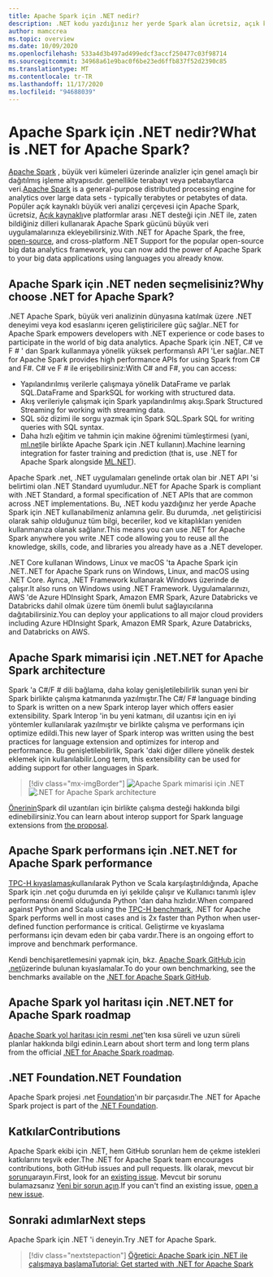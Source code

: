 ```yaml
---
title: Apache Spark için .NET nedir?
description: .NET kodu yazdığınız her yerde Spark alan ücretsiz, açık kaynaklı ve platformlar arası büyük veri analizi çerçevesi Apache Spark için .NET hakkında bilgi edinin.
author: mamccrea
ms.topic: overview
ms.date: 10/09/2020
ms.openlocfilehash: 533a4d3b497ad499edcf3accf250477c03f98714
ms.sourcegitcommit: 34968a61e9bac0f6be23ed6ffb837f52d2390c85
ms.translationtype: MT
ms.contentlocale: tr-TR
ms.lasthandoff: 11/17/2020
ms.locfileid: "94688039"
---
```

# <a name="what-is-net-for-apache-spark"></a><span data-ttu-id="145ae-103">Apache Spark için .NET nedir?</span><span class="sxs-lookup"><span data-stu-id="145ae-103">What is .NET for Apache Spark?</span></span>

<span data-ttu-id="145ae-104">[Apache Spark](what-is-spark.md) , büyük veri kümeleri üzerinde analizler için genel amaçlı bir dağıtılmış işleme altyapısıdır. genellikle terabayt veya petabaytlarca veri.</span><span class="sxs-lookup"><span data-stu-id="145ae-104">[Apache Spark](what-is-spark.md) is a general-purpose distributed processing engine for analytics over large data sets - typically terabytes or petabytes of data.</span></span> <span data-ttu-id="145ae-105">Popüler açık kaynaklı büyük veri analizi çerçevesi için Apache Spark, ücretsiz, [Açık kaynaklı](https://github.com/dotnet/spark)ve platformlar arası .NET desteği için .NET ile, zaten bildiğiniz dilleri kullanarak Apache Spark gücünü büyük veri uygulamalarınıza ekleyebilirsiniz.</span><span class="sxs-lookup"><span data-stu-id="145ae-105">With .NET for Apache Spark, the free, [open-source](https://github.com/dotnet/spark), and cross-platform .NET Support for the popular open-source big data analytics framework, you can now add the power of Apache Spark to your big data applications using languages you already know.</span></span>

## <a name="why-choose-net-for-apache-spark"></a><span data-ttu-id="145ae-106">Apache Spark için .NET neden seçmelisiniz?</span><span class="sxs-lookup"><span data-stu-id="145ae-106">Why choose .NET for Apache Spark?</span></span>

<span data-ttu-id="145ae-107">.NET Apache Spark, büyük veri analizinin dünyasına katılmak üzere .NET deneyimi veya kod esaslarını içeren geliştiricilere güç sağlar.</span><span class="sxs-lookup"><span data-stu-id="145ae-107">.NET for Apache Spark empowers developers with .NET experience or code bases to participate in the world of big data analytics.</span></span> <span data-ttu-id="145ae-108">Apache Spark için .NET, C# ve F # ' dan Spark kullanmaya yönelik yüksek performanslı API 'Ler sağlar.</span><span class="sxs-lookup"><span data-stu-id="145ae-108">.NET for Apache Spark provides high performance APIs for using Spark from C# and F#.</span></span> <span data-ttu-id="145ae-109">C# ve F # ile erişebilirsiniz:</span><span class="sxs-lookup"><span data-stu-id="145ae-109">With C# and F#, you can access:</span></span>

* <span data-ttu-id="145ae-110">Yapılandırılmış verilerle çalışmaya yönelik DataFrame ve parlak SQL.</span><span class="sxs-lookup"><span data-stu-id="145ae-110">DataFrame and SparkSQL for working with structured data.</span></span>
* <span data-ttu-id="145ae-111">Akış verileriyle çalışmak için Spark yapılandırılmış akışı.</span><span class="sxs-lookup"><span data-stu-id="145ae-111">Spark Structured Streaming for working with streaming data.</span></span>
* <span data-ttu-id="145ae-112">SQL söz dizimi ile sorgu yazmak için Spark SQL.</span><span class="sxs-lookup"><span data-stu-id="145ae-112">Spark SQL for writing queries with SQL syntax.</span></span>
* <span data-ttu-id="145ae-113">Daha hızlı eğitim ve tahmin için makine öğrenimi tümleştirmesi (yani, [ml.net](https://dot.net/ml)ile birlikte Apache Spark için .NET kullanın).</span><span class="sxs-lookup"><span data-stu-id="145ae-113">Machine learning integration for faster training and prediction (that is, use .NET for Apache Spark alongside [ML.NET](https://dot.net/ml)).</span></span>

<span data-ttu-id="145ae-114">Apache Spark .net, .NET uygulamaları genelinde ortak olan bir .NET API 'si belirtimi olan .NET Standard uyumludur.</span><span class="sxs-lookup"><span data-stu-id="145ae-114">.NET for Apache Spark is compliant with .NET Standard, a formal specification of .NET APIs that are common across .NET implementations.</span></span> <span data-ttu-id="145ae-115">Bu, .NET kodu yazdığınız her yerde Apache Spark için .NET kullanabilmeniz anlamına gelir. Bu durumda, .net geliştiricisi olarak sahip olduğunuz tüm bilgi, beceriler, kod ve kitaplıkları yeniden kullanmanıza olanak sağlanır.</span><span class="sxs-lookup"><span data-stu-id="145ae-115">This means you can use .NET for Apache Spark anywhere you write .NET code allowing you to reuse all the knowledge, skills, code, and libraries you already have as a .NET developer.</span></span>

<span data-ttu-id="145ae-116">.NET Core kullanan Windows, Linux ve macOS 'ta Apache Spark için .NET.</span><span class="sxs-lookup"><span data-stu-id="145ae-116">.NET for Apache Spark runs on Windows, Linux, and macOS using .NET Core.</span></span> <span data-ttu-id="145ae-117">Ayrıca, .NET Framework kullanarak Windows üzerinde de çalışır.</span><span class="sxs-lookup"><span data-stu-id="145ae-117">It also runs on Windows using .NET Framework.</span></span> <span data-ttu-id="145ae-118">Uygulamalarınızı, AWS 'de Azure HDInsight Spark, Amazon EMR Spark, Azure Databricks ve Databricks dahil olmak üzere tüm önemli bulut sağlayıcılarına dağıtabilirsiniz.</span><span class="sxs-lookup"><span data-stu-id="145ae-118">You can deploy your applications to all major cloud providers including Azure HDInsight Spark, Amazon EMR Spark, Azure Databricks, and Databricks on AWS.</span></span>

## <a name="net-for-apache-spark-architecture"></a><span data-ttu-id="145ae-119">Apache Spark mimarisi için .NET</span><span class="sxs-lookup"><span data-stu-id="145ae-119">.NET for Apache Spark architecture</span></span>

<span data-ttu-id="145ae-120">Spark 'a C#/F # dili bağlama, daha kolay genişletilebilirlik sunan yeni bir Spark birlikte çalışma katmanında yazılmıştır.</span><span class="sxs-lookup"><span data-stu-id="145ae-120">The C#/ F# language binding to Spark is written on a new Spark interop layer which offers easier extensibility.</span></span> <span data-ttu-id="145ae-121">Spark Interop 'in bu yeni katmanı, dil uzantısı için en iyi yöntemler kullanılarak yazılmıştır ve birlikte çalışma ve performans için optimize edildi.</span><span class="sxs-lookup"><span data-stu-id="145ae-121">This new layer of Spark interop was written using the best practices for language extension and optimizes for interop and performance.</span></span> <span data-ttu-id="145ae-122">Bu genişletilebilirlik, Spark 'daki diğer dillere yönelik destek eklemek için kullanılabilir.</span><span class="sxs-lookup"><span data-stu-id="145ae-122">Long term, this extensibility can be used for adding support for other languages in Spark.</span></span>

> [!div class="mx-imgBorder"]
> <span data-ttu-id="145ae-123">![Apache Spark mimarisi için .NET](media/dotnet-spark-architecture.png)</span><span class="sxs-lookup"><span data-stu-id="145ae-123">![.NET for Apache Spark architecture](media/dotnet-spark-architecture.png)</span></span>

<span data-ttu-id="145ae-124">[Önerinin](https://issues.apache.org/jira/browse/SPARK-26257)Spark dil uzantıları için birlikte çalışma desteği hakkında bilgi edinebilirsiniz.</span><span class="sxs-lookup"><span data-stu-id="145ae-124">You can learn about interop support for Spark language extensions from [the proposal](https://issues.apache.org/jira/browse/SPARK-26257).</span></span>

## <a name="net-for-apache-spark-performance"></a><span data-ttu-id="145ae-125">Apache Spark performans için .NET</span><span class="sxs-lookup"><span data-stu-id="145ae-125">.NET for Apache Spark performance</span></span>

<span data-ttu-id="145ae-126">[TPC-H kıyaslaması](http://www.tpc.org/tpch/)kullanılarak Python ve Scala karşılaştırıldığında, Apache Spark için .net çoğu durumda en iyi şekilde çalışır ve Kullanıcı tanımlı işlev performansı önemli olduğunda Python 'dan daha hızlıdır.</span><span class="sxs-lookup"><span data-stu-id="145ae-126">When compared against Python and Scala using the [TPC-H benchmark](http://www.tpc.org/tpch/), .NET for Apache Spark performs well in most cases and is 2x faster than Python when user-defined function performance is critical.</span></span> <span data-ttu-id="145ae-127">Geliştirme ve kıyaslama performansı için devam eden bir çaba vardır.</span><span class="sxs-lookup"><span data-stu-id="145ae-127">There is an ongoing effort to improve and benchmark performance.</span></span>

<span data-ttu-id="145ae-128">Kendi benchişaretlemesini yapmak için, bkz. [Apache Spark GitHub için .net](https://github.com/dotnet/spark/tree/master/benchmark)üzerinde bulunan kıyaslamalar.</span><span class="sxs-lookup"><span data-stu-id="145ae-128">To do your own benchmarking, see the benchmarks available on the [.NET for Apache Spark GitHub](https://github.com/dotnet/spark/tree/master/benchmark).</span></span>

## <a name="net-for-apache-spark-roadmap"></a><span data-ttu-id="145ae-129">Apache Spark yol haritası için .NET</span><span class="sxs-lookup"><span data-stu-id="145ae-129">.NET for Apache Spark roadmap</span></span>

<span data-ttu-id="145ae-130">[Apache Spark yol haritası için resmi .net](https://github.com/dotnet/spark/blob/master/ROADMAP.md)'ten kısa süreli ve uzun süreli planlar hakkında bilgi edinin.</span><span class="sxs-lookup"><span data-stu-id="145ae-130">Learn about short term and long term plans from the official [.NET for Apache Spark roadmap](https://github.com/dotnet/spark/blob/master/ROADMAP.md).</span></span>

## <a name="net-foundation"></a><span data-ttu-id="145ae-131">.NET Foundation</span><span class="sxs-lookup"><span data-stu-id="145ae-131">.NET Foundation</span></span>

<span data-ttu-id="145ae-132">Apache Spark projesi .net [Foundation](https://www.dotnetfoundation.org/)'ın bir parçasıdır.</span><span class="sxs-lookup"><span data-stu-id="145ae-132">The .NET for Apache Spark project is part of the [.NET Foundation](https://www.dotnetfoundation.org/).</span></span>

## <a name="contributions"></a><span data-ttu-id="145ae-133">Katkılar</span><span class="sxs-lookup"><span data-stu-id="145ae-133">Contributions</span></span>

<span data-ttu-id="145ae-134">Apache Spark ekibi için .NET, hem GitHub sorunları hem de çekme istekleri katkılarını teşvik eder.</span><span class="sxs-lookup"><span data-stu-id="145ae-134">The .NET for Apache Spark team encourages contributions, both GitHub issues and pull requests.</span></span> <span data-ttu-id="145ae-135">İlk olarak, mevcut bir [sorunu](https://github.com/dotnet/spark/issues)arayın.</span><span class="sxs-lookup"><span data-stu-id="145ae-135">First, look for an [existing issue](https://github.com/dotnet/spark/issues).</span></span> <span data-ttu-id="145ae-136">Mevcut bir sorunu bulamazsanız [Yeni bir sorun açın](https://github.com/dotnet/spark/issues?utf8=%E2%9C%93&q=is%3Aissue+is%3Aopen+).</span><span class="sxs-lookup"><span data-stu-id="145ae-136">If you can't find an existing issue, [open a new issue](https://github.com/dotnet/spark/issues?utf8=%E2%9C%93&q=is%3Aissue+is%3Aopen+).</span></span>

## <a name="next-steps"></a><span data-ttu-id="145ae-137">Sonraki adımlar</span><span class="sxs-lookup"><span data-stu-id="145ae-137">Next steps</span></span>

<span data-ttu-id="145ae-138">Apache Spark için .NET 'i deneyin.</span><span class="sxs-lookup"><span data-stu-id="145ae-138">Try .NET for Apache Spark.</span></span>
> [!div class="nextstepaction"]
> [<span data-ttu-id="145ae-139">Öğretici: Apache Spark için .NET ile çalışmaya başlama</span><span class="sxs-lookup"><span data-stu-id="145ae-139">Tutorial: Get started with .NET for Apache Spark</span></span>](./tutorials/get-started.md)
